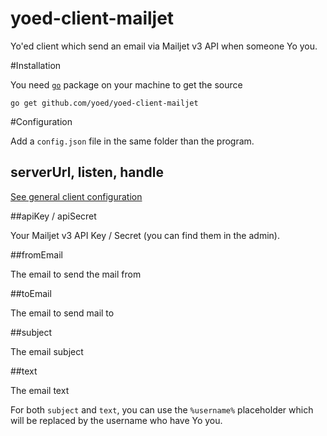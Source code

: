 yoed-client-mailjet
===================

Yo'ed client which send an email via Mailjet v3 API when someone Yo you.

#Installation

You need [`go`](http://golang.org/) package on your machine to get the source

`go get github.com/yoed/yoed-client-mailjet`

#Configuration

Add a `config.json` file in the same folder than the program.

## serverUrl, listen, handle

[See general client configuration](https://github.com/yoed/yoed-client-interface)

##apiKey / apiSecret

Your Mailjet v3 API Key / Secret (you can find them in the admin).

##fromEmail

The email to send the mail from

##toEmail

The email to send mail to

##subject

The email subject

##text

The email text

For both `subject` and `text`, you can use the `%username%` placeholder which will be replaced by the username who have Yo you.